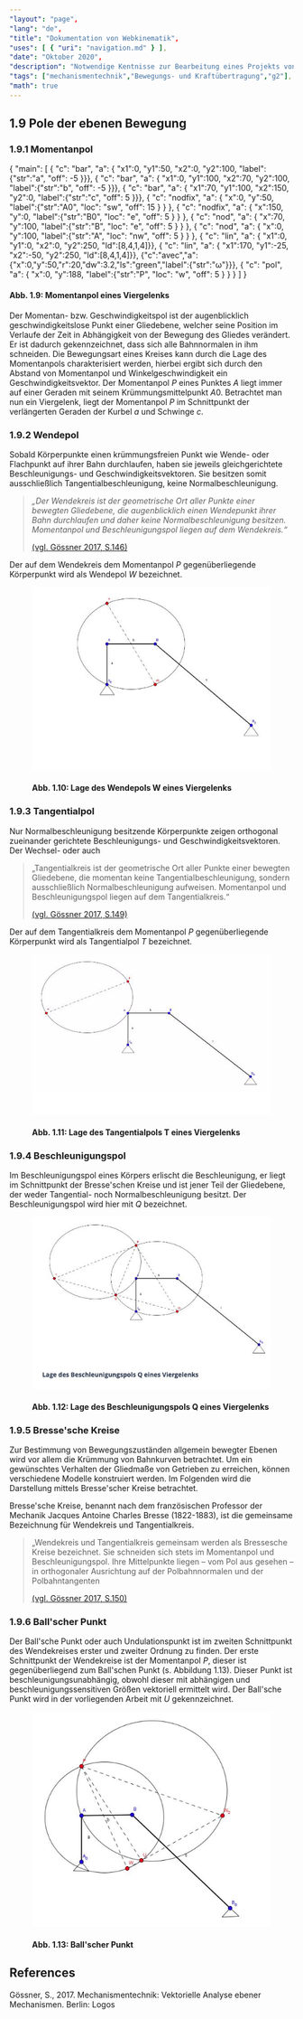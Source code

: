 ```yaml
---
"layout": "page",
"lang": "de",
"title": "Dokumentation von Webkinematik",
"uses": [ { "uri": "navigation.md" } ],
"date": "Oktober 2020",
"description": "Notwendige Kentnisse zur Bearbeitung eines Projekts von Webkinematik",
"tags": ["mechanismentechnik","Bewegungs- und Kraftübertragung","g2"],
"math": true
---
```


## 1.9 Pole der ebenen Bewegung

### 1.9.1 Momentanpol

<aside>
<g-2 width="250" height="230" x0="30" y0="25" cartesian>
{ 
"main": [
    { "c": "bar", "a": { "x1":0, "y1":50, "x2":0, "y2":100, "label":{"str":"a", "off": -5 }}},
    { "c": "bar", "a": { "x1":0, "y1":100, "x2":70, "y2":100, "label":{"str":"b", "off": -5 }}},
    { "c": "bar", "a": { "x1":70, "y1":100, "x2":150, "y2":0, "label":{"str":"c", "off": 5 }}},
    { "c": "nodfix", "a": { "x":0, "y":50, "label":{"str":"A0", "loc": "sw", "off": 15 } } },
    { "c": "nodfix", "a": { "x":150, "y":0, "label":{"str":"B0", "loc": "e", "off": 5 } } },
    { "c": "nod", "a": { "x":70, "y":100, "label":{"str":"B", "loc": "e", "off": 5 } } },
    { "c": "nod", "a": { "x":0, "y":100, "label":{"str":"A", "loc": "nw", "off": 5 } } },
    { "c": "lin", "a": { "x1":0, "y1":0, "x2":0, "y2":250, "ld":[8,4,1,4]}},
    { "c": "lin", "a": { "x1":170, "y1":-25, "x2":-50, "y2":250, "ld":[8,4,1,4]}},
    {"c":"avec","a":{"x":0,"y":50,"r":20,"dw":3.2,"ls":"green","label":{"str":"&omega;"}}},
    { "c": "pol", "a": { "x":0, "y":188, "label":{"str":"P", "loc": "w", "off": 5 } } }
    ]
}
</g-2>

#### **Abb. 1.9:** Momentanpol eines Viergelenks

</aside>

Der Momentan- bzw. Geschwindigkeitspol ist der augenblicklich geschwindigkeitslose Punkt einer Gliedebene, welcher seine Position im Verlaufe der Zeit in Abhängigkeit von der Bewegung des Gliedes verändert. Er ist dadurch gekennzeichnet, dass sich alle Bahnnormalen in ihm schneiden. Die Bewegungsart eines Kreises kann durch die Lage des Momentanpols charakterisiert werden, hierbei ergibt sich durch den Abstand von Momentanpol und Winkelgeschwindigkeit ein Geschwindigkeitsvektor. Der Momentanpol $P$ eines Punktes $A$ liegt immer auf einer Geraden mit seinem Krümmungsmittelpunkt $A0$. Betrachtet man nun ein Viergelenk, liegt der Momentanpol $P$ im Schnittpunkt der verlängerten Geraden der Kurbel $a$ und Schwinge $c$.

### 1.9.2 Wendepol

Sobald Körperpunkte einen krümmungsfreien Punkt wie Wende- oder Flachpunkt auf ihrer Bahn durchlaufen, haben sie jeweils gleichgerichtete Beschleunigungs- und Geschwindigkeitsvektoren. Sie besitzen somit ausschließlich Tangentialbeschleunigung, keine Normalbeschleunigung. 

> *„Der Wendekreis ist der geometrische Ort aller Punkte einer bewegten Gliedebene, die augenblicklich einen Wendepunkt ihrer Bahn durchlaufen und daher keine Normalbeschleunigung besitzen. Momentanpol und Beschleunigungspol liegen auf dem Wendekreis.“*
>
> [(vgl. Gössner 2017, S.146)](#goessner2017)

Der auf dem Wendekreis dem Momentanpol $P$ gegenüberliegende Körperpunkt wird als Wendepol $W$ bezeichnet.

<figure>
<img src="../Bilder/Lage des Wendepols.png">

#### **Abb. 1.10:** Lage des Wendepols W eines Viergelenks

</figure>

### 1.9.3 Tangentialpol

Nur Normalbeschleunigung besitzende Körperpunkte zeigen orthogonal zueinander gerichtete Beschleunigungs- und Geschwindigkeitsvektoren. Der Wechsel- oder auch 

> „Tangentialkreis ist der geometrische Ort aller Punkte einer bewegten Gliedebene, die momentan keine Tangentialbeschleunigung, sondern ausschließlich Normalbeschleunigung aufweisen. Momentanpol und Beschleunigungspol liegen auf dem Tangentialkreis.“
>
> [(vgl. Gössner 2017, S.149)](#goessner2017)

Der auf dem Tangentialkreis dem Momentanpol $P$ gegenüberliegende Körperpunkt wird als Tangentialpol $T$ bezeichnet.

<figure>
<img src="../Bilder/Lage des Tangentialpols.png">

#### **Abb. 1.11:** Lage des Tangentialpols T eines Viergelenks

</figure>

### 1.9.4 Beschleunigungspol

Im Beschleunigungspol eines Körpers erlischt die Beschleunigung, er liegt im Schnittpunkt der Bresse'schen Kreise und ist jener Teil der Gliedebene, der weder Tangential- noch Normalbeschleunigung besitzt. Der Beschleunigungspol wird hier mit $Q$ bezeichnet.

<figure>
<img src="../Bilder/Lage des Beschleunigungspol.png">

#### **Abb. 1.12:** Lage des Beschleunigungspols Q eines Viergelenks

</figure>

### 1.9.5 Bresse'sche Kreise

Zur Bestimmung von Bewegungszuständen allgemein bewegter Ebenen wird vor allem die Krümmung von Bahnkurven betrachtet. Um ein gewünschtes Verhalten der Gliedmaße von Getrieben zu erreichen, können verschiedene Modelle konstruiert werden. Im Folgenden wird die Darstellung mittels Bresse'scher Kreise betrachtet.

Bresse'sche Kreise, benannt nach dem französischen Professor der Mechanik Jacques Antoine Charles Bresse (1822-1883), ist die gemeinsame Bezeichnung für Wendekreis und Tangentialkreis. 

> „Wendekreis und Tangentialkreis gemeinsam werden als Bressesche Kreise bezeichnet. Sie schneiden sich stets im Momentanpol und Beschleunigungspol. Ihre Mittelpunkte liegen &ndash; vom Pol aus gesehen &ndash; in orthogonaler Ausrichtung auf der Polbahnnormalen und der Polbahntangenten
>
> [(vgl. Gössner 2017, S.150)](#goessner2017)

### 1.9.6 Ball'scher Punkt

Der Ball'sche Punkt oder auch Undulationspunkt ist im zweiten Schnittpunkt des Wendekreises erster und zweiter Ordnung zu finden. Der erste Schnittpunkt der Wendekreise ist der Momentanpol $P$, dieser ist gegenüberliegend zum Ball'schen Punkt (s. Abbildung 1.13). Dieser Punkt ist beschleunigungsunabhängig, obwohl dieser mit abhängigen und beschleunigungssensitiven Größen vektoriell ermittelt wird. Der Ball'sche Punkt wird in der vorliegenden Arbeit mit $U$ gekennzeichnet.

<figure>
<img src="../Bilder/Ball'sher Punkt.png">

#### **Abb. 1.13:** Ball'scher Punkt

</figure>

## References

<span id="goessner2017">Gössner, S., 2017. Mechanismentechnik: Vektorielle Analyse ebener Mechanismen. Berlin: Logos